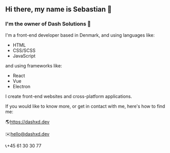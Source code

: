 ## Hi there, my name is Sebastian 👋
### I'm the owner of Dash Solutions 🚀

I'm a front-end developer based in Denmark, and using languages like:
* HTML
* CSS/SCSS
* JavaScript

and using frameworks like:
* React
* Vue
* Electron

I create front-end websites and cross-platform applications.

If you would like to know more, or get in contact with me, here's how to find me:

🌎https://dashxd.dev

✉️hello@dashxd.dev

📞+45 61 30 30 77
<!--
**DDDASHXD/DDDASHXD** is a ✨ _special_ ✨ repository because its `README.md` (this file) appears on your GitHub profile.

Here are some ideas to get you started:

- 🔭 I’m currently working on ...
- 🌱 I’m currently learning ...
- 👯 I’m looking to collaborate on ...
- 🤔 I’m looking for help with ...
- 💬 Ask me about ...
- 📫 How to reach me: ...
- 😄 Pronouns: ...
- ⚡ Fun fact: ...
-->
